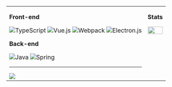 
<!-- logo search. 
see https://simpleicons.org/  
see https://www.jsdelivr.com/package/npm/simple-icons
see https://github.com/simple-icons/simple-icons#cdn-usage -->

<!-- emoji search. see https://www.webfx.com/tools/emoji-cheat-sheet/ -->

<!-- icon search. see https://simpleicons.org/ -->
<!-- badge search. see https://github.com/Ileriayo/markdown-badges -->
<!-- badge search blog. see https://ileriayo.github.io/markdown-badges/ -->

<table width="100%">
<tr valign="top">
<td colspan="2">

**Front-end**

![TypeScript](https://img.shields.io/badge/-TypeScript-007ACC?style=for-the-badge&logo=typescript&logoColor=white)
![Vue.js](https://img.shields.io/badge/-Vue.js-%232c3e50?style=for-the-badge&logo=vuedotjs)
![Webpack](https://img.shields.io/badge/-Webpack-%232C3A42?style=for-the-badge&logo=webpack)
![Electron.js](https://img.shields.io/badge/Electron-191970?style=for-the-badge&logo=Electron&logoColor=white)

**Back-end**

![Java](https://img.shields.io/badge/java-%23ED8B00.svg?style=for-the-badge&logo=java&logoColor=white)
![Spring](https://img.shields.io/badge/Spring-6DB33F?style=for-the-badge&logo=spring&logoColor=white)

<hr>

<img src='https://komarev.com/ghpvc/?username=LawssssCat&style=flat-square'>

</td>
<td>

**Stats**

<img width="100%" src="https://github-readme-stats.vercel.app/api/top-langs/?username=lawsssscat&layout=!compact&langs_count=10&hide=TSQL,Markdown&hide_border=true&hide_title=true&disable_animations=true" />

</td>
</tr>

</table>
